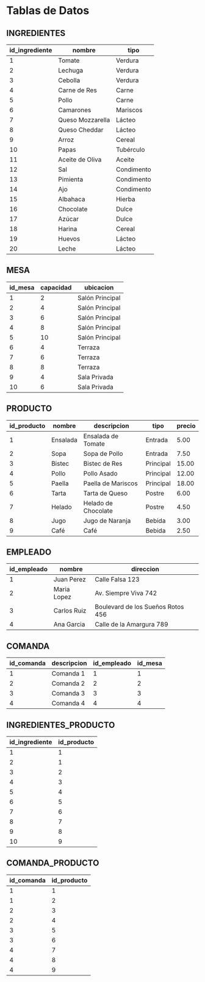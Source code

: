 # Tablas de Datos

## INGREDIENTES
| id_ingrediente | nombre             | tipo       |
|----------------|--------------------|------------|
| 1              | Tomate             | Verdura    |
| 2              | Lechuga            | Verdura    |
| 3              | Cebolla            | Verdura    |
| 4              | Carne de Res       | Carne      |
| 5              | Pollo              | Carne      |
| 6              | Camarones          | Mariscos   |
| 7              | Queso Mozzarella   | Lácteo     |
| 8              | Queso Cheddar      | Lácteo     |
| 9              | Arroz              | Cereal     |
| 10             | Papas              | Tubérculo  |
| 11             | Aceite de Oliva    | Aceite     |
| 12             | Sal                | Condimento |
| 13             | Pimienta           | Condimento |
| 14             | Ajo                | Condimento |
| 15             | Albahaca           | Hierba     |
| 16             | Chocolate          | Dulce      |
| 17             | Azúcar             | Dulce      |
| 18             | Harina             | Cereal     |
| 19             | Huevos             | Lácteo     |
| 20             | Leche              | Lácteo     |

## MESA
| id_mesa | capacidad | ubicacion        |
|---------|-----------|------------------|
| 1       | 2         | Salón Principal  |
| 2       | 4         | Salón Principal  |
| 3       | 6         | Salón Principal  |
| 4       | 8         | Salón Principal  |
| 5       | 10        | Salón Principal  |
| 6       | 4         | Terraza          |
| 7       | 6         | Terraza          |
| 8       | 8         | Terraza          |
| 9       | 4         | Sala Privada     |
| 10      | 6         | Sala Privada     |

## PRODUCTO
| id_producto | nombre              | descripcion        | tipo      | precio |
|-------------|---------------------|--------------------|-----------|--------|
| 1           | Ensalada            | Ensalada de Tomate | Entrada   | 5.00   |
| 2           | Sopa                | Sopa de Pollo      | Entrada   | 7.50   |
| 3           | Bistec              | Bistec de Res      | Principal | 15.00  |
| 4           | Pollo               | Pollo Asado        | Principal | 12.00  |
| 5           | Paella              | Paella de Mariscos | Principal | 18.00  |
| 6           | Tarta               | Tarta de Queso     | Postre    | 6.00   |
| 7           | Helado              | Helado de Chocolate| Postre    | 4.50   |
| 8           | Jugo                | Jugo de Naranja    | Bebida    | 3.00   |
| 9           | Café                | Café               | Bebida    | 2.50   |

## EMPLEADO
| id_empleado | nombre       | direccion                        |
|-------------|--------------|----------------------------------|
| 1           | Juan Perez   | Calle Falsa 123                  |
| 2           | Maria Lopez  | Av. Siempre Viva 742             |
| 3           | Carlos Ruiz  | Boulevard de los Sueños Rotos 456|
| 4           | Ana Garcia   | Calle de la Amargura 789         |

## COMANDA
| id_comanda | descripcion | id_empleado | id_mesa |
|------------|-------------|-------------|---------|
| 1          | Comanda 1   | 1           | 1       |
| 2          | Comanda 2   | 2           | 2       |
| 3          | Comanda 3   | 3           | 3       |
| 4          | Comanda 4   | 4           | 4       |

## INGREDIENTES_PRODUCTO
| id_ingrediente | id_producto |
|----------------|-------------|
| 1              | 1           |
| 2              | 1           |
| 3              | 2           |
| 4              | 3           |
| 5              | 4           |
| 6              | 5           |
| 7              | 6           |
| 8              | 7           |
| 9              | 8           |
| 10             | 9           |

## COMANDA_PRODUCTO
| id_comanda | id_producto |
|------------|-------------|
| 1          | 1           |
| 1          | 2           |
| 2          | 3           |
| 2          | 4           |
| 3          | 5           |
| 3          | 6           |
| 4          | 7           |
| 4          | 8           |
| 4          | 9           |
